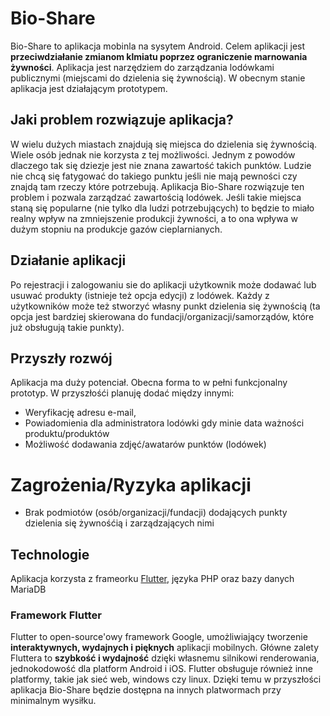 # Bio-Share
Bio-Share to aplikacja mobinla na sysytem Android. Celem aplikacji jest **przeciwdziałanie zmianom klmiatu poprzez ograniczenie marnowania żywności**. Aplikacja jest narzędziem do zarządzania lodówkami publicznymi (miejscami do dzielenia się żywnością). W obecnym stanie aplikacja jest działającym prototypem.

## Jaki problem rozwiązuje aplikacja?
W wielu dużych miastach znajdują się miejsca do dzielenia się żywnością. Wiele osób jednak nie korzysta z tej możliwości. Jednym z powodów dlaczego tak się dziezje jest nie znana zawartość takich punktów. Ludzie nie chcą się fatygować do takiego punktu jeśli nie mają pewności czy znajdą tam rzeczy które potrzebują. Aplikacja Bio-Share rozwiązuje ten problem i pozwala zarządzać zawartością lodówek. Jeśli takie miejsca  staną się popularne (nie tylko dla ludzi potrzebujących) to będzie to miało realny wpływ na zmniejszenie produkcji żywności, a to ona wpływa w dużym stopniu na produkcje gazów cieplarnianych.

## Działanie aplikacji
Po rejestracji i zalogowaniu sie do aplikacji użytkownik może dodawać lub usuwać produkty (istnieje też opcja edycji) z lodówek. Każdy z użytkowników może też stworzyć własny punkt dzielenia się żywnością (ta opcja jest bardziej skierowana do fundacji/organizacji/samorządów, które już obsługują takie punkty).

## Przyszły rozwój
Aplikacja ma duży potenciał. Obecna forma to w pełni funkcjonalny prototyp. W przyszłośći planuję dodać między innymi: 
* Weryfikację adresu e-mail,
* Powiadomienia dla administratora lodówki gdy minie data ważności produktu/produktów
* Możliwość dodawania zdjęć/awatarów punktów (lodówek)

# Zagrożenia/Ryzyka aplikacji
* Brak podmiotów (osób/organizacji/fundacji) dodających punkty dzielenia się żywnośćią i zarządzających nimi

## Technologie
Aplikacja korzysta z frameorku [Flutter](https://flutter.dev/), języka PHP oraz bazy danych MariaDB

### Framework Flutter
Flutter to open-source'owy framework Google, umożliwiający tworzenie **interaktywnych, wydajnych i pięknych** aplikacji mobilnych. Główne zalety Fluttera to **szybkość i wydajność** dzięki własnemu silnikowi renderowania, jednokodowość dla platform Android i iOS. Flutter obsługuje również inne platformy, takie jak sieć web, windows czy linux. Dzięki temu w przyszłości aplikacja Bio-Share będzie dostępna na innych platwormach przy minimalnym wysiłku.
